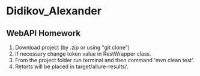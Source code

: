 # Didikov_Alexander
## WebAPI Homework
1. Download project (by .zip or using "git clone")
2. If necessary change token value in RestWrapper class.
3. From the project folder run terminal and then command 'mvn clean test'.
4. Retorts will be placed in target/allure-results/.
